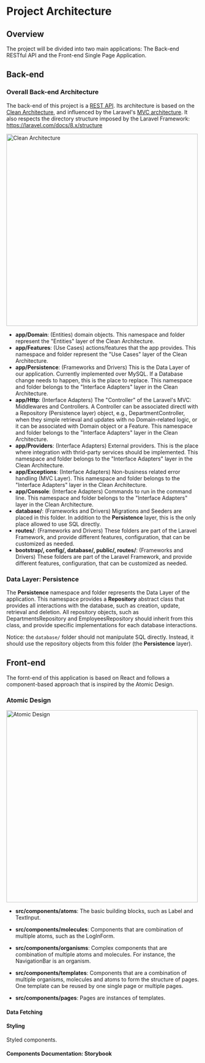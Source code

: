 # Project Architecture

## Overview

The project will be divided into two main applications: The Back-end RESTful API and the Front-end Single Page Application.

## Back-end

### Overall Back-end Architecture

The back-end of this project is a [REST API](https://en.wikipedia.org/wiki/Representational_state_transfer).
Its architecture is based on the [Clean Architecture](https://blog.cleancoder.com/uncle-bob/2012/08/13/the-clean-architecture.html),
and influenced by the Laravel's [MVC architecture](https://en.wikipedia.org/wiki/Model%E2%80%93view%E2%80%93controller).
It also respects the directory structure imposed by the Laravel Framework: https://laravel.com/docs/8.x/structure

<img src="https://blog.cleancoder.com/uncle-bob/images/2012-08-13-the-clean-architecture/CleanArchitecture.jpg" alt="Clean Architecture" width="500"/>

- **app/Domain**: (Entities) domain objects. This namespace and folder represent the "Entities" layer of the Clean Architecture.
- **app/Features**: (Use Cases) actions/features that the app provides.
  This namespace and folder represent the "Use Cases" layer of the Clean Architecture.
- **app/Persistence**: (Frameworks and Drivers) This is the Data Layer of our application.
  Currently implemented over MySQL. If a Database change needs to happen, this is the place to replace.
  This namespace and folder belongs to the "Interface Adapters" layer in the Clean Architecture.
- **app/Http**: (Interface Adapters) The "Controller" of the Laravel's MVC: Middlewares and Controllers.
  A Controller can be associated directl with a Repository (Persistence layer) object,
  e.g., DepartmentController, when they simple retrieval and updates with no Domain-related logic,
  or it can be associated with Domain object or a Feature. This namespace and folder belongs to
  the "Interface Adapters" layer in the Clean Architecture.
- **app/Providers**: (Interface Adapters) External providers.
  This is the place where integration with thrid-party services should be implemented.
  This namespace and folder belongs to the "Interface Adapters" layer in the Clean Architecture.
- **app/Exceptions**: (Interface Adapters) Non-business related error handling (MVC Layer).
  This namespace and folder belongs to the "Interface Adapters" layer in the Clean Architecture.
- **app/Console**: (Interface Adapters) Commands to run in the command line.
  This namespace and folder belongs to the "Interface Adapters" layer in the Clean Architecture.
- **database/**: (Frameworks and Drivers) Migrations and Seeders are placed in this folder.
  In addition to the **Persistence** layer, this is the only place allowed to use SQL directly.
- **routes/**: (Frameworks and Drivers) These folders are part of the Laravel Framework, and provide different features,
  configuration, that can be customized as needed.
- **bootstrap/, config/, database/, public/, routes/**: (Frameworks and Drivers) These folders are part of the Laravel Framework,
  and provide different features, configuration, that can be customized as needed.

### Data Layer: Persistence

The **Persistence** namespace and folder represents the Data Layer of the application.
This namespace provides a **Repository** abstract class that provides all interactions with the database, such as creation, update, retrieval and deletion.
All repository objects, such as DepartmentsRepository and EmployeesRepository should inherit from this class, and provide specific implementations for each database interactions.

Notice: the `database/` folder should not manipulate SQL directly. Instead, it should use the repository objects from this folder (the **Persistence** layer).

## Front-end

The fornt-end of this application is based on React and follows a component-based approach that is inspired by the Atomic Design.

### Atomic Design

<img src="https://bradfrost.com/wp-content/uploads/2013/06/atomic-design.png" alt="Atomic Design" width="500"/>

- **src/components/atoms**: The basic building blocks, such as Label and TextInput.

- **src/components/molecules**: Components that are combination of multiple atoms, such as the LogInForm.

- **src/components/organisms**: Complex components that are combination of multiple atoms and molecules. For instance, the NavigationBar is an organism.

- **src/components/templates**: Components that are a combination of multiple organisms, molecules and atoms to form the structure of pages. One template can be reused by one single page or multiple pages.

- **src/components/pages**: Pages are instances of templates.


#### Data Fetching

#### Styling

Styled components.

#### Components Documentation: Storybook
